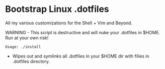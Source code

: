# Bootstrap Linux .dotfiles

All my various customizations for the Shell + Vim and Beyond.

WARNING - This script is destructive and will nuke your .dotfiles in $HOME. Run at your own risk!

```
Usage: ./install
```

- Wipes out and symlinks all .dotfiles in your $HOME dir with filies in .dotfiles directory.
